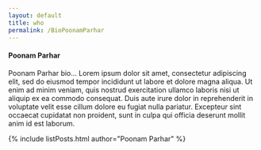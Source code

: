 ```yaml
---
layout: default
title: who
permalink: /BioPoonamParhar
---
```


<h4>Poonam Parhar</h4>

<div>Poonam Parhar bio... Lorem ipsum dolor sit amet, consectetur adipiscing elit, sed do eiusmod tempor incididunt ut labore et dolore magna aliqua. Ut enim ad minim veniam, quis nostrud exercitation ullamco laboris nisi ut aliquip ex ea commodo consequat. Duis aute irure dolor in reprehenderit in voluptate velit esse cillum dolore eu fugiat nulla pariatur. Excepteur sint occaecat cupidatat non proident, sunt in culpa qui officia deserunt mollit anim id est laborum.</div>


{% include listPosts.html author="Poonam Parhar" %}
